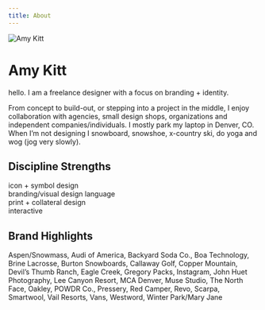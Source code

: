 ```yaml
---
title: About
---
```


![Amy Kitt](https://d194i88zucrucp.cloudfront.net/amy-kitt-dual.jpg)

# Amy Kitt

hello. I am a freelance designer with a focus on branding + identity.

From concept to build-out, or stepping into a project in the middle, I enjoy
collaboration with agencies, small design shops, organizations and independent
companies/individuals. I mostly park my laptop in Denver, CO. When I’m not
designing I snowboard, snowshoe, x-country ski, do yoga and wog (jog very
slowly).

## Discipline Strengths

icon + symbol design  
branding/visual design language  
print + collateral design  
interactive

## Brand Highlights

Aspen/Snowmass, Audi of America, Backyard Soda Co., Boa Technology, Brine
Lacrosse, Burton Snowboards, Callaway Golf, Copper Mountain, Devil’s Thumb
Ranch, Eagle Creek, Gregory Packs, Instagram, John Huet Photography, Lee Canyon
Resort, MCA Denver, Muse Studio, The North Face, Oakley, POWDR Co., Pressery,
Red Camper, Revo, Scarpa, Smartwool, Vail Resorts, Vans, Westword, Winter
Park/Mary Jane
